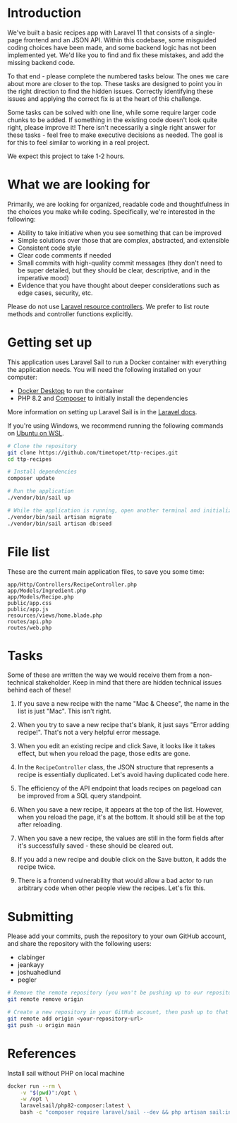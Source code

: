 # Introduction

We've built a basic recipes app with Laravel 11 that consists of a single-page frontend and an JSON API. Within this codebase, some misguided coding choices have been made, and some backend logic has not been implemented yet. We'd like you to find and fix these mistakes, and add the missing backend code.

To that end - please complete the numbered tasks below. The ones we care about more are closer to the top. These tasks are designed to point you in the right direction to find the hidden issues. Correctly identifying these issues and applying the correct fix is at the heart of this challenge.

Some tasks can be solved with one line, while some require larger code chunks to be added. If something in the existing code doesn't look quite right, please improve it! There isn't necessarily a single right answer for these tasks - feel free to make executive decisions as needed. The goal is for this to feel similar to working in a real project.

We expect this project to take 1-2 hours.

# What we are looking for

Primarily, we are looking for organized, readable code and thoughtfulness in the choices you make while coding. Specifically, we're interested in the following:
- Ability to take initiative when you see something that can be improved
- Simple solutions over those that are complex, abstracted, and extensible
- Consistent code style
- Clear code comments if needed
- Small commits with high-quality commit messages (they don't need to be super detailed, but they should be clear, descriptive, and in the imperative mood)
- Evidence that you have thought about deeper considerations such as edge cases, security, etc.

Please do not use [Laravel resource controllers](https://laravel.com/docs/11.x/controllers#resource-controllers). We prefer to list route methods and controller functions explicitly.

# Getting set up

This application uses Laravel Sail to run a Docker container with everything the application needs. You will need the following installed on your computer:
- [Docker Desktop](https://www.docker.com/products/docker-desktop/) to run the container
- PHP 8.2 and [Composer](https://getcomposer.org/) to initially install the dependencies

More information on setting up Laravel Sail is in the [Laravel docs](https://laravel.com/docs/11.x/installation#docker-installation-using-sail).

If you're using Windows, we recommend running the following commands on [Ubuntu on WSL](https://documentation.ubuntu.com/wsl/en/latest/howto/install-ubuntu-wsl2/).

```sh
# Clone the repository
git clone https://github.com/timetopet/ttp-recipes.git
cd ttp-recipes

# Install dependencies
composer update

# Run the application
./vendor/bin/sail up

# While the application is running, open another terminal and initialize the database
./vendor/bin/sail artisan migrate
./vendor/bin/sail artisan db:seed
```

# File list

These are the current main application files, to save you some time:

```
app/Http/Controllers/RecipeController.php
app/Models/Ingredient.php
app/Models/Recipe.php
public/app.css
public/app.js
resources/views/home.blade.php
routes/api.php
routes/web.php
```

# Tasks

Some of these are written the way we would receive them from a non-technical stakeholder. Keep in mind that there are hidden technical issues behind each of these!

1. If you save a new recipe with the name "Mac & Cheese", the name in the list is just "Mac". This isn't right.

2. When you try to save a new recipe that's blank, it just says "Error adding recipe!". That's not a very helpful error message.

3. When you edit an existing recipe and click Save, it looks like it takes effect, but when you reload the page, those edits are gone.

4. In the `RecipeController` class, the JSON structure that represents a recipe is essentially duplicated. Let's avoid having duplicated code here.

5. The efficiency of the API endpoint that loads recipes on pageload can be improved from a SQL query standpoint.

6. When you save a new recipe, it appears at the top of the list. However, when you reload the page, it's at the bottom. It should still be at the top after reloading.

7. When you save a new recipe, the values are still in the form fields after it's successfully saved - these should be cleared out.

8. If you add a new recipe and double click on the Save button, it adds the recipe twice.

9. There is a frontend vulnerability that would allow a bad actor to run arbitrary code when other people view the recipes. Let's fix this.

# Submitting

Please add your commits, push the repository to your own GitHub account, and share the repository with the following users:

- clabinger
- jeankayy
- joshuahedlund
- pegler

```sh
# Remove the remote repository (you won't be pushing up to our repository)
git remote remove origin

# Create a new repository in your GitHub account, then push up to that repository
git remote add origin <your-repository-url>
git push -u origin main
```

# References
Install sail without PHP on local machine
```bash
docker run --rm \
    -v "$(pwd)":/opt \
    -w /opt \
    laravelsail/php82-composer:latest \
    bash -c "composer require laravel/sail --dev && php artisan sail:install"
```
